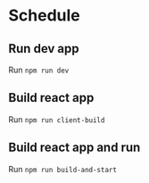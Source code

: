 # Schedule

## Run dev app
Run `npm run dev`

## Build react app
Run `npm run client-build`

## Build react app and run
Run `npm run build-and-start`
